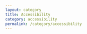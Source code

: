 ```yaml
---
layout: category
title: Accessibility
category: accessibility
permalink: /category/accessibility
---
```

